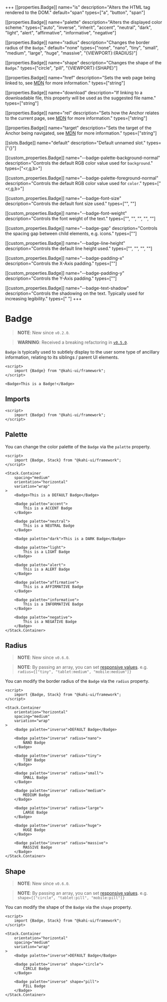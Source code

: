 +++
[[properties.Badge]]
name="is"
description="Alters the HTML tag rendered to the DOM."
default="span"
types=["a", "button", "span"]

[[properties.Badge]]
name="palette"
description="Alters the displayed color scheme."
types=["auto", "inverse", "inherit", "accent", "neutral", "dark", "light", "alert", "affirmative", "informative", "negative"]

[[properties.Badge]]
name="radius"
description="Changes the border radius of the `Badge`."
default="none"
types=["none", "nano", "tiny", "small", "medium", "large", "huge", "massive", "{VIEWPORT}:{RADIUS}"]

[[properties.Badge]]
name="shape"
description="Changes the shape of the `Badge`."
types=["circle", "pill", "{VIEWPORT}:{SHAPE}"]

[[properties.Badge]]
name="href"
description="Sets the web page being linked to, see [MDN](https://developer.mozilla.org/en-US/docs/Web/HTML/Element/a#attr-href) for more information."
types=["string"]

[[properties.Badge]]
name="download"
description="If linking to a downloadable file, this property will be used as the suggested file name."
types=["string"]

[[properties.Badge]]
name="rel"
description="Sets how the Anchor relates to the current page, see [MDN](https://developer.mozilla.org/en-US/docs/Web/HTML/Element/a#attr-rel) for more information."
types=["string"]

[[properties.Badge]]
name="target"
description="Sets the target of the Anchor being navigated, see [MDN](https://developer.mozilla.org/en-US/docs/Web/HTML/Element/a#attr-target) for more information."
types=["string"]

[[slots.Badge]]
name="default"
description="Default unnamed slot."
types=["{}"]

[[custom_properties.Badge]]
name="--badge-palette-background-normal"
description="Controls the default RGB color value used for `background`."
types=["<r,g,b>"]

[[custom_properties.Badge]]
name="--badge-palette-foreground-normal"
description="Controls the default RGB color value used for `color`."
types=["<r,g,b>"]

[[custom_properties.Badge]]
name="--badge-font-size"
description="Controls the default font size used."
types=["<length>", "<percentage>"]

[[custom_properties.Badge]]
name="--badge-font-weight"
description="Controls the font weight of the text."
types=["<normal>", "<bold>", "<bolder>", "<lighter>", "<number>"]

[[custom_properties.Badge]]
name="--badge-gap"
description="Controls the spacing gap between child elements, e.g. icons."
types=["<length>"]

[[custom_properties.Badge]]
name="--badge-line-height"
description="Controls the default line height used."
types=["<normal>", "<number>", "<length>", "<percentage>"]

[[custom_properties.Badge]]
name="--badge-padding-x"
description="Controls the X-Axis padding."
types=["<length>"]

[[custom_properties.Badge]]
name="--badge-padding-y"
description="Controls the Y-Axis padding."
types=["<length>"]

[[custom_properties.Badge]]
name="--badge-text-shadow"
description="Controls the shadowing on the text. Typically used for increasing legibility."
types=["<offset-x> <offset-y> <blur-radius>"]
+++

# Badge

> **NOTE**: New since `v0.2.0`.

> **WARNING**: Received a breaking refactoring in [`v0.5.0`](../migrations/0.4.x-to-0.5.x.md).

`Badge` is typically used to subtlely display to the user some type of ancillary information, relating to its siblings / parent UI elements.

```svelte {title="Badge Preview" mode="repl"}
<script>
    import {Badge} from "@kahi-ui/framework";
</script>

<Badge>This is a Badge!</Badge>
```

## Imports

```svelte {title="Badge Imports"}
<script>
    import {Badge} from "@kahi-ui/framework";
</script>
```

## Palette

You can change the color palette of the `Badge` via the `palette` property.

```svelte {title="Badge Palette" mode="repl"}
<script>
    import {Badge, Stack} from "@kahi-ui/framework";
</script>

<Stack.Container
    spacing="medium"
    orientation="horizontal"
    variation="wrap"
>
    <Badge>This is a DEFAULT Badge</Badge>

    <Badge palette="accent">
        This is a ACCENT Badge
    </Badge>

    <Badge palette="neutral">
        This is a NEUTRAL Badge
    </Badge>

    <Badge palette="dark">This is a DARK Badge</Badge>

    <Badge palette="light">
        This is a LIGHT Badge
    </Badge>

    <Badge palette="alert">
        This is a ALERT Badge
    </Badge>

    <Badge palette="affirmative">
        This is a AFFIRMATIVE Badge
    </Badge>

    <Badge palette="informative">
        This is a INFORMATIVE Badge
    </Badge>

    <Badge palette="negative">
        This is a NEGATIVE Badge
    </Badge>
</Stack.Container>
```

## Radius

> **NOTE**: New since `v0.6.0`.

> **NOTE**: By passing an array, you can set [responsive values](../framework/responsitivity.md). e.g. `radius={["tiny", "tablet:medium", "mobile:medium"]}`

You can modify the border radius of the `Badge` via the `radius` property.

```svelte {title="Badge Radius" mode="repl"}
<script>
    import {Badge, Stack} from "@kahi-ui/framework";
</script>

<Stack.Container
    orientation="horizontal"
    spacing="medium"
    variation="wrap"
>
    <Badge palette="inverse">DEFAULT Badge</Badge>

    <Badge palette="inverse" radius="nano">
        NANO Badge
    </Badge>

    <Badge palette="inverse" radius="tiny">
        TINY Badge
    </Badge>

    <Badge palette="inverse" radius="small">
        SMALL Badge
    </Badge>

    <Badge palette="inverse" radius="medium">
        MEDIUM Badge
    </Badge>

    <Badge palette="inverse" radius="large">
        LARGE Badge
    </Badge>

    <Badge palette="inverse" radius="huge">
        HUGE Badge
    </Badge>

    <Badge palette="inverse" radius="massive">
        MASSIVE Badge
    </Badge>
</Stack.Container>
```

## Shape

> **NOTE**: New since `v0.6.0`.

> **NOTE**: By passing an array, you can set [responsive values](../framework/responsitivity.md). e.g. `shape={["circle", "tablet:pill", "mobile:pill"]}`

You can modify the shape of the `Badge` via the `shape` property.

```svelte {title="Badge Shape" mode="repl"}
<script>
    import {Badge, Stack} from "@kahi-ui/framework";
</script>

<Stack.Container
    orientation="horizontal"
    spacing="medium"
    variation="wrap"
>
    <Badge palette="inverse">DEFAULT Badge</Badge>

    <Badge palette="inverse" shape="circle">
        CIRCLE Badge
    </Badge>

    <Badge palette="inverse" shape="pill">
        PILL Badge
    </Badge>
</Stack.Container>
```
